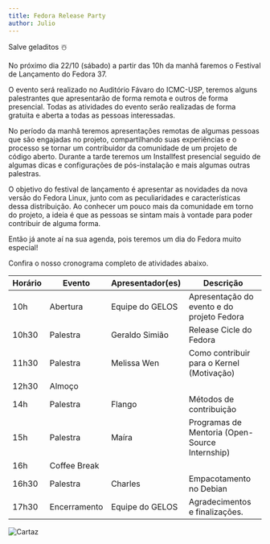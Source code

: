 ```yaml
---
title: Fedora Release Party 
author: Julio
---
```

Salve geladitos ☃️

No próximo dia 22/10 (sábado) a partir das 10h da manhã faremos o Festival de Lançamento do Fedora 37. 

O evento será realizado no Auditório Fávaro do ICMC-USP, teremos alguns palestrantes que apresentarão de forma remota e outros de forma presencial. Todas as atividades do evento serão realizadas de forma gratuita e aberta a todas as pessoas interessadas. 

No período da manhã teremos apresentações remotas de algumas pessoas que são engajadas no projeto, compartilhando suas experiências e o processo se tornar um contribuidor da comunidade de um projeto de código aberto. Durante a tarde teremos um Installfest presencial seguido de algumas dicas e configurações de pós-instalação e mais algumas outras palestras.

O objetivo do festival de lançamento é apresentar as novidades da nova versão do Fedora Linux, junto com as peculiaridades e características dessa distribuição. Ao conhecer um pouco mais da comunidade em torno do projeto, a ideia é que as pessoas se sintam mais à vontade para poder contribuir de alguma forma.

Então já anote aí na sua agenda, pois teremos um dia do Fedora muito especial!

Confira o nosso cronograma completo de atividades abaixo.

|  Horário  |  Evento  |  Apresentador(es)  |     Descrição     | 
|-----------|----------|--------------------|-------------------|
| 10h | Abertura | Equipe do GELOS | Apresentação do evento e do projeto Fedora |
| 10h30 | Palestra | Geraldo Simião | Release Cicle do Fedora |
| 11h30 | Palestra | Melissa Wen | Como contribuir para o Kernel (Motivação) |
| 12h30 | Almoço |  |  |
| 14h | Palestra | Flango | Métodos de contribuição |
| 15h | Palestra | Maíra | Programas de Mentoria (Open-Source Internship) |
| 16h | Coffee Break |  |  |
| 16h30 | Palestra | Charles | Empacotamento no Debian |
| 17h30 | Encerramento | Equipe do GELOS | Agradecimentos e finalizações. |

![Cartaz](/assets/static/fedora-release-party.png)
